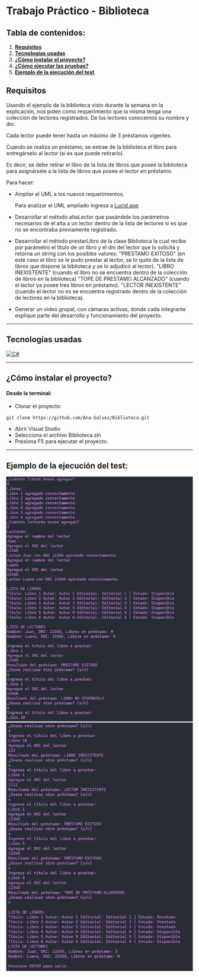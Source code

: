 # Trabajo Práctico - Biblioteca

## Tabla de contenidos:

1. **[Requisitos](#Requisitos)**
1. **[Tecnologías usadas](#tecnologías-usadas)**
1. **[¿Cómo instalar el proyecto?](#cómo-instalar-el-proyecto)**
1. **[¿Cómo ejecutar las pruebas?](#cómo-ejecutar-las-pruebas)**
1. **[Ejemplo de la ejecución del test](#Ejemplo-de-la-ejecución-del-test)**

## **Requisitos** <br/>
Usando el ejemplo de la biblioteca  visto durante la semana en la explicación, nos piden como requerimiento que la misma tenga una colección de lectores registrados. De los lectores conocemos su nombre y dni.

Cada lector puede tener hasta un máximo de 3 préstamos vigentes.

Cuando se realiza un préstamo, se extrae de la biblioteca el libro para entregárselo al lector (si es que puede retirarlo).

Es decir, se debe retirar el libro de la lista de libros que posee la biblioteca para asignársele a la lista de libros que posee el lector en préstamo.

Para hacer:
- Ampliar el UML a los nuevos requerimientos.

  Para analizar el UML ampliado ingresa a <a href="https://lucid.app/lucidchart/68529457-3976-476f-9b9f-024578fb2d10/edit?viewport_loc=-671%2C508%2C2556%2C1209%2C0_0&invitationId=inv_44012138-c97f-4d2f-bb6b-f86bd7208a4c" target="_blank">Lucid.app</a>
  
- Desarrollar el método altaLector que pasándole los parámetros necesarios de el alta a un lector dentro de la lista de lectores si es que no se encontraba previamente registrado.

- Desarrollar el método prestarLibro de la clase Biblioteca la cual recibe por parámetro el título de un libro y el dni del lector que lo solicita y retorna un string con los posibles valores:
"PRESTAMO EXITOSO" (en este caso el libro se le pudo prestar al lector, se lo quitó de la lista de libros que dispone la biblioteca y se lo adjudicó al lector).
"LIBRO INEXISTENTE" (cuando el libro no se encuentra dentro de la colección de libros en la biblioteca)
"TOPE DE PRESTAMO ALCANZADO" (cuando el lector ya posee tres libros en préstamo).
"LECTOR INEXISTENTE" (cuando el lector no es se encuentra registrado dentro de la colección de lectores en la biblioteca).

- Generar un video grupal, con cámaras activas, donde cada integrante explique parte del desarrollo y funcionamiento del proyecto.

***

## Tecnologías usadas

<p align="left">
<!–– C#––>
<a href="https://learn.microsoft.com/es-es/dotnet/csharp/" target="_blank" data-bs-toggle="tooltip" title="C#"> <img src="https://img.shields.io/badge/C%23-239120?style=for-the-badge&logo=csharp&logoColor=white" alt="C#"/> </a>
 </p>

 ***

## ¿Cómo instalar el proyecto?

#### Desde la terminal:

- Clonar el proyecto:
````
git clone https://github.com/Ana-Galvez/Biblioteca.git
````

- Abrir Visual Studio
- Selecciona el archivo Biblioteca.sln
- Presiona F5 para ejecutar el proyecto.
***

## Ejemplo de la ejecución del test:

![Test](./assets/test.png)
![Test](./assets/test1.png)
